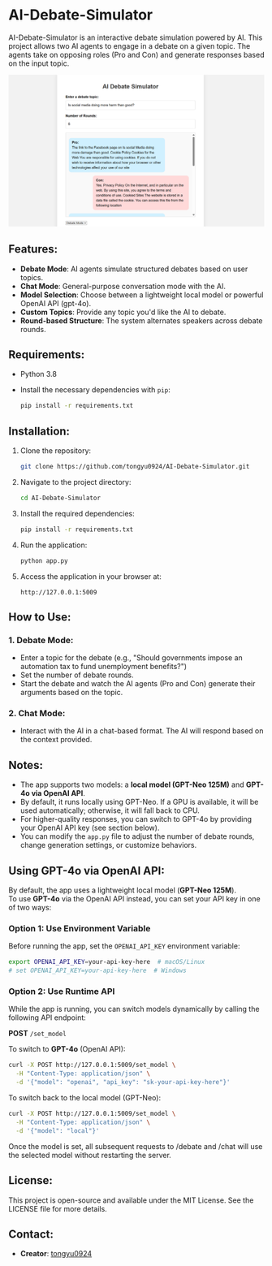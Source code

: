 # AI-Debate-Simulator

AI-Debate-Simulator is an interactive debate simulation powered by AI. This project allows two AI agents to engage in a debate on a given topic. The agents take on opposing roles (Pro and Con) and generate responses based on the input topic.

![Demo Screenshot](demo.png)

## Features:
- **Debate Mode**: AI agents simulate structured debates based on user topics.
- **Chat Mode**: General-purpose conversation mode with the AI.
- **Model Selection**: Choose between a lightweight local model or powerful OpenAI API (gpt-4o).
- **Custom Topics**: Provide any topic you'd like the AI to debate.
- **Round-based Structure**: The system alternates speakers across debate rounds.

## Requirements:
- Python 3.8
- Install the necessary dependencies with `pip`:

    ```bash
    pip install -r requirements.txt
    ```

## Installation:

1. Clone the repository:
    ```bash
    git clone https://github.com/tongyu0924/AI-Debate-Simulator.git
    ```

2. Navigate to the project directory:
    ```bash
    cd AI-Debate-Simulator
    ```

3. Install the required dependencies:
    ```bash
    pip install -r requirements.txt
    ```

4. Run the application:
    ```bash
    python app.py
    ```

5. Access the application in your browser at:
    ```
    http://127.0.0.1:5009
    ```

## How to Use:

### 1. **Debate Mode**:
   - Enter a topic for the debate (e.g., "Should governments impose an automation tax to fund unemployment benefits?")
   - Set the number of debate rounds.
   - Start the debate and watch the AI agents (Pro and Con) generate their arguments based on the topic.

### 2. **Chat Mode**:
   - Interact with the AI in a chat-based format. The AI will respond based on the context provided.

## Notes:
- The app supports two models: a **local model (GPT-Neo 125M)** and **GPT-4o via OpenAI API**.
- By default, it runs locally using GPT-Neo. If a GPU is available, it will be used automatically; otherwise, it will fall back to CPU.
- For higher-quality responses, you can switch to GPT-4o by providing your OpenAI API key (see section below).
- You can modify the `app.py` file to adjust the number of debate rounds, change generation settings, or customize behaviors.

## Using GPT-4o via OpenAI API:

By default, the app uses a lightweight local model (**GPT-Neo 125M**).  
To use **GPT-4o** via the OpenAI API instead, you can set your API key in one of two ways:

### Option 1: Use Environment Variable
Before running the app, set the `OPENAI_API_KEY` environment variable:

```bash
export OPENAI_API_KEY=your-api-key-here  # macOS/Linux
# set OPENAI_API_KEY=your-api-key-here  # Windows
```

### Option 2: Use Runtime API

While the app is running, you can switch models dynamically by calling the following API endpoint:

**POST** `/set_model`

To switch to **GPT-4o** (OpenAI API):

```bash
curl -X POST http://127.0.0.1:5009/set_model \
  -H "Content-Type: application/json" \
  -d '{"model": "openai", "api_key": "sk-your-api-key-here"}'
```

To switch back to the local model (GPT-Neo):
```bash
curl -X POST http://127.0.0.1:5009/set_model \
  -H "Content-Type: application/json" \
  -d '{"model": "local"}'
```

Once the model is set, all subsequent requests to /debate and /chat will use the selected model without restarting the server.

## License:
This project is open-source and available under the MIT License. See the LICENSE file for more details.

## Contact:
- **Creator**: [tongyu0924](https://github.com/tongyu0924)
